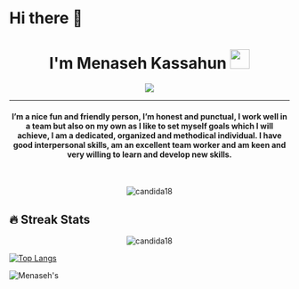 # Hi there 👋

<h1 align="center">I'm Menaseh Kassahun <img src="https://media.giphy.com/media/hvRJCLFzcasrR4ia7z/giphy.gif" width="35"></h1>
<p align="center">
  <a href="https://github.com/DenverCoder1/readme-typing-svg"><img src="https://readme-typing-svg.herokuapp.com?lines=Computer+Engineering+Student;Full+Stack+Web+Developer;Android+App+Developer;IOS+App+DeveloperDS%20|%20AI%20|%20ML%20Enthusiast;Graphic%20Designer;Always%20learning%20new%20things&center=true&width=500&height=50"></a>
</p>
<hr/>
<h4 align="center">I’m a nice fun and friendly person, I’m honest and punctual, I work well in a team but also on my own as I like to set myself goals which I will achieve, I am a dedicated, organized and methodical individual. I have good interpersonal skills, am an excellent team worker and am keen and very willing to learn and develop new skills.</h4>
<br>
<p align="center"> <img src="https://komarev.com/ghpvc/?username=candida18&label=Profile%20views&color=0e75b6&style=plastic" alt="candida18" /> </p>

## 🔥 Streak Stats
<p align="center"><img src="https://github-readme-streak-stats.herokuapp.com/?user=menasehk13&theme=algolia" alt="candida18"  /></p>


[![Top Langs](https://github-readme-stats.vercel.app/api/top-langs/?username=menasehk13&theme=dracula)](https://github.com/menasehk13/github-readme-stats)





![Menaseh's](https://github-readme-stats.vercel.app/api?username=menasehk13&count_private=true&theme=radical)
